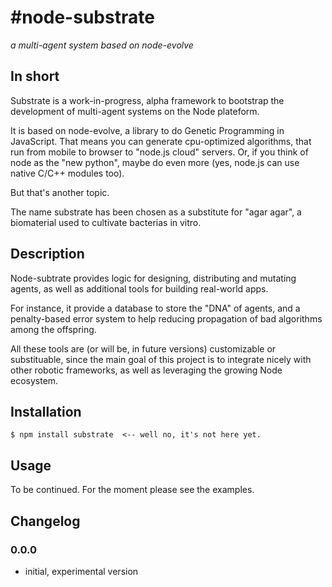 #node-substrate
===============

*a multi-agent system based on node-evolve*


## In short

Substrate is a work-in-progress, alpha framework to bootstrap the development of multi-agent systems on the Node plateform. 

It is based on node-evolve, a library to do Genetic Programming in JavaScript. 
That means you can generate cpu-optimized algorithms, that run from mobile
to browser to "node.js cloud" servers. Or, if you think of node as the "new python", 
maybe do even more (yes, node.js can use native C/C++ modules too).

But that's another topic.

The name substrate has been chosen as a substitute for "agar agar", a biomaterial used to cultivate bacterias in vitro.

## Description

Node-subtrate provides logic for designing, distributing and mutating agents, as well as additional tools for building real-world apps.

For instance, it provide a database to store the "DNA" of agents, and a penalty-based error system to help reducing propagation of bad algorithms among the offspring.

All these tools are (or will be, in future versions) customizable or substituable, since the main goal of this project is to integrate nicely with other robotic frameworks, as well as leveraging the growing Node ecosystem.

## Installation

    $ npm install substrate  <-- well no, it's not here yet.

## Usage

To be continued. For the moment please see the examples.

## Changelog

### 0.0.0

 * initial, experimental version